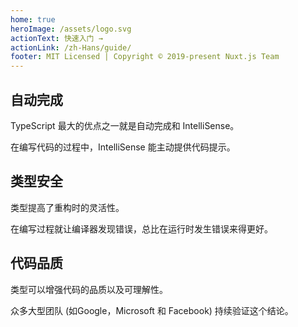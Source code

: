 ```yaml
---
home: true
heroImage: /assets/logo.svg
actionText: 快速入门 →
actionLink: /zh-Hans/guide/
footer: MIT Licensed | Copyright © 2019-present Nuxt.js Team
---
```


<div class="features">
  <div class="feature">
    <h2>自动完成</h2>
    <p>TypeScript 最大的优点之一就是自动完成和 IntelliSense。
    <p>在编写代码的过程中，IntelliSense 能主动提供代码提示。</p>
  </div>
  <div class="feature">
    <h2>类型安全</h2>
    <p>类型提高了重构时的灵活性。</p>
    <p>在编写过程就让编译器发现错误，总比在运行时发生错误来得更好。</p>
  </div>
  <div class="feature">
    <h2>代码品质</h2>
    <p>类型可以增强代码的品质以及可理解性。</p>
    <p>众多大型团队 (如Google，Microsoft 和 Facebook) 持续验证这个结论。</p>
  </div>
</div>
